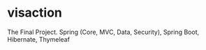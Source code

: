 # visaction
The Final Project. Spring (Core, MVC, Data, Security), Spring Boot, Hibernate, Thymeleaf

